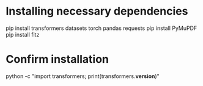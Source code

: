 # Installing necessary dependencies

pip install transformers datasets torch pandas requests
pip install PyMuPDF 
pip install fitz



# Confirm installation 

python -c "import transformers; print(transformers.__version__)"